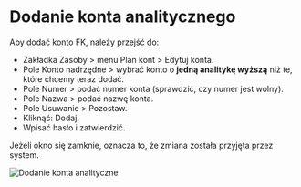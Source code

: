 # Dodanie konta analitycznego

Aby dodać konto FK, należy przejść do:

- Zakładka Zasoby > menu Plan kont > Edytuj konta.
- Pole Konto nadrzędne > wybrać konto o **jedną analitykę wyższą** niż te, które chcemy teraz dodać.
- Pole Numer > podać numer konta (sprawdzić, czy numer jest wolny).
- Pole Nazwa > podać nazwę konta.
- Pole Usuwanie > Pozostaw.
- Kliknąć: Dodaj.
- Wpisać hasło i zatwierdzić.

Jeżeli okno się zamknie, oznacza to, że zmiana została przyjęta przez system.

![Dodanie konta analityczne](dodaniekontaanalit.gif)